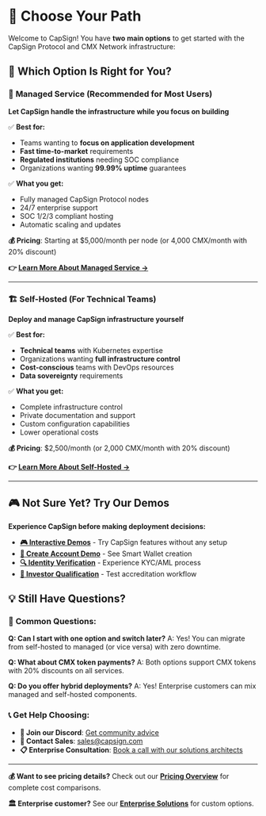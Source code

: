 # 🚀 Choose Your Path

Welcome to CapSign! You have **two main options** to get started with the CapSign Protocol and CMX Network infrastructure:

## 🎯 **Which Option Is Right for You?**

### 🏢 **Managed Service** (Recommended for Most Users)
**Let CapSign handle the infrastructure while you focus on building**

✅ **Best for:**
- Teams wanting to **focus on application development**
- **Fast time-to-market** requirements
- **Regulated institutions** needing SOC compliance
- Organizations wanting **99.99% uptime** guarantees

✅ **What you get:**
- Fully managed CapSign Protocol nodes
- 24/7 enterprise support
- SOC 1/2/3 compliant hosting
- Automatic scaling and updates

**💰 Pricing**: Starting at $5,000/month per node (or 4,000 CMX/month with 20% discount)

**👉 [Learn More About Managed Service →](managed.md)**

---

### 🏗️ **Self-Hosted** (For Technical Teams)
**Deploy and manage CapSign infrastructure yourself**

✅ **Best for:**
- **Technical teams** with Kubernetes expertise
- Organizations wanting **full infrastructure control**
- **Cost-conscious** teams with DevOps resources
- **Data sovereignty** requirements

✅ **What you get:**
- Complete infrastructure control
- Private documentation and support
- Custom configuration capabilities
- Lower operational costs

**💰 Pricing**: $2,500/month (or 2,000 CMX/month with 20% discount)

**👉 [Learn More About Self-Hosted →](self-hosted.md)**

---

## 🎮 **Not Sure Yet? Try Our Demos**

**Experience CapSign before making deployment decisions:**

- **[🎮 Interactive Demos](/demos/README.md)** - Try CapSign features without any setup
- **[🏦 Create Account Demo](/demos/create-account.md)** - See Smart Wallet creation
- **[🔍 Identity Verification](/demos/identity-verification.md)** - Experience KYC/AML process
- **[💼 Investor Qualification](/demos/investor-qualification.md)** - Test accreditation workflow

## 💡 **Still Have Questions?**

### 🤔 **Common Questions:**

**Q: Can I start with one option and switch later?**
A: Yes! You can migrate from self-hosted to managed (or vice versa) with zero downtime.

**Q: What about CMX token payments?**
A: Both options support CMX tokens with 20% discounts on all services.

**Q: Do you offer hybrid deployments?**
A: Yes! Enterprise customers can mix managed and self-hosted components.

### 📞 **Get Help Choosing:**

- **💬 Join our Discord**: [Get community advice](https://discord.gg/gSmnZ9wmNv)
- **📧 Contact Sales**: [sales@capsign.com](mailto:sales@capsign.com)
- **📋 Enterprise Consultation**: [Book a call with our solutions architects](mailto:enterprise@capsign.com?subject=Architecture%20Consultation)

---

**💰 Want to see pricing details?** Check out our **[Pricing Overview](/pricing/README.md)** for complete cost comparisons.

**🏛️ Enterprise customer?** See our **[Enterprise Solutions](/pricing/enterprise.md)** for custom options.